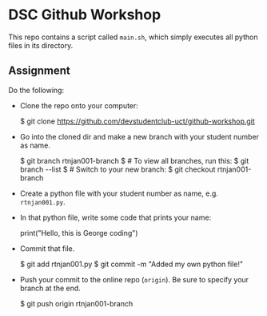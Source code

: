 # DSC Github Workshop

This repo contains a script called `main.sh`, which simply executes all python files in its directory.

## Assignment

Do the following:

- Clone the repo onto your computer:

    $ git clone https://github.com/devstudentclub-uct/github-workshop.git

- Go into the cloned dir and make a new branch with your student number as name.

    $ git branch rtnjan001-branch
    $ # To view all branches, run this:
    $ git branch --list
    $ # Switch to your new branch:
    $ git checkout rtnjan001-branch

- Create a python file with your student number as name, e.g. `rtnjan001.py`.

- In that python file, write some code that prints your name:

    print("Hello, this is George coding")

- Commit that file.

    $ git add rtnjan001.py
    $ git commit -m "Added my own python file!"

- Push your commit to the online repo (`origin`). Be sure to specify your branch at the end.

    $ git push origin rtnjan001-branch


